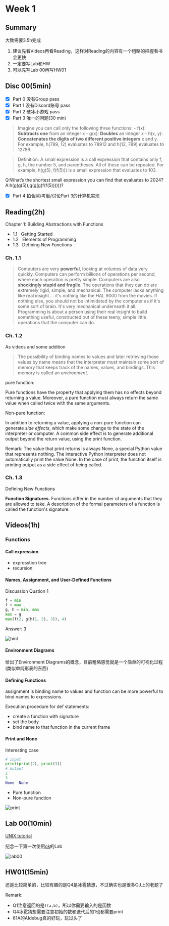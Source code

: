 # Week 1

## Summary

大致需要3.5h完成

1. 建议先看Videos再看Reading，这样对Reading的内容有一个粗略的把握看书会更快
2. 一定要写Lab和HW
3. 可以先写Lab 00再写HW01

## Disc 00(5min)

- [x] Part 0 没有Group pass
- [x] Part 1 没有Discord账号 pass
- [x] Part 2 破冰小游戏 pass
- [x] Part 3 唯一的问题(30 min)

>Imagine you can call only the following three functions: - f(x): **Subtracts one** from an integer x - g(x): **Doubles** an integer x - h(x, y): **Concatenates the digits of two different positive integers** x and y. For example, h(789, 12) evaluates to 78912 and h(12, 789) evaluates to 12789.

>Definition: A small expression is a call expression that contains only f, g, h, the number 5, and parentheses. All of these can be repeated. For example, h(g(5), f(f(5))) is a small expression that evaluates to 103.

Q:What’s the shortest small expression you can find that evaluates to 2024?
A:h(g(g(5)),g(g(g(f(f(5))))))?

- [x] Part 4 拍合照/考勤/讨论Part 3的计算机实现


## Reading(2h)

Chapter 1: Building Abstractions with Functions
+ 1.1   Getting Started
+ 1.2   Elements of Programming
+ 1.3   Defining New Functions


### Ch. 1.1

>Computers are very **powerful**, looking at volumes of data very quickly. Computers can perform billions of operations per second, where each operation is pretty simple.
>Computers are also **shockingly stupid and fragile**. The operations that they can do are extremely rigid, simple, and mechanical. The computer lacks anything like real insight ... it's nothing like the HAL 9000 from the movies. If nothing else, you should not be intimidated by the computer as if it's some sort of brain. It's very mechanical underneath it all.
>Programming is about a person using their real insight to build something useful, constructed out of these teeny, simple little operations that the computer can do.

### Ch. 1.2

As videos and some addition

>The possibility of binding names to values and later retrieving those values by name means that the interpreter must maintain some sort of memory that keeps track of the names, values, and bindings. This memory is called an _environment_.

pure function:

Pure functions have the property that applying them has no effects beyond returning a value. Moreover, a pure function must always return the same value when called twice with the same arguments.

Non-pure function:

In addition to returning a value, applying a non-pure function can generate _side effects_, which make some change to the state of the interpreter or computer. A common side effect is to generate additional output beyond the return value, using the print function.


Remark: The value that print returns is always None, a special Python value that represents nothing. The interactive Python interpreter does not automatically print the value None. In the case of print, the function itself is printing output as a side effect of being called.

### Ch. 1.3

Defining New Functions

**Function Signatures.** Functions differ in the number of arguments that they are allowed to take. A description of the formal parameters of a function is called the function's signature.

## Videos(1h)

### Functions

#### Call expression

+ expresstion tree
+ recursion
#### Names, Assignment, and User-Defined Functions

Discussion Qustion 1

```python
f = min
f = max
g, h = min, max
max = g
max(f(2, g(h(1, 5), 3)), 4)
```

Answer: 3


![hint](https://cdn.jsdelivr.net/gh/Eurekaimer/MyIMGs@main/img/61a-video-q1)



#### Environment Diagrams

给出了Environment Diagrams的概念，目前粗略感觉就是一个简单的可视化过程(类似单纯形表的东西)

#### Defining Functions

assignment is binding name to values and function can be more powerful to bind names to expressions.

Execution procedure for def statements:
+ create a function with signature
+ set the body
+ bind name to that function in the current frame

#### Print and None

Interesting case
```python
# input
print(print(2), print(3))
# output
2
3 
None  None
```

+ Pure function
+ Non-pure function

![print](https://cdn.jsdelivr.net/gh/Eurekaimer/MyIMGs@main/img/non-pure-print)



## Lab 00(10min)

[UNIX tutorial](https://cs61a.org/articles/unix/)

纪念一下第一次使用[ok](https://cs61a.org/articles/using-ok/)的Lab

![lab00](https://cdn.jsdelivr.net/gh/Eurekaimer/MyIMGs@main/img/CS61a-lab00)



## HW01(15min)

还是比较简单的，比较有趣的是Q4是冰雹猜想，不过确实也是很多OJ上的老题了

Remark:
+ Q1注意返回的是`f(a,b)`，所以你需要输入的是函数
+ Q4冰雹猜想需要注意初始的数和迭代后的1也都需要print
+ 61A的AIdebug真的好玩，玩过头了
